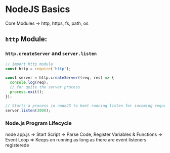 # NodeJS Basics

Core Modules => http, https, fs, path, os

## **`http`** Module:
### **`http.createServer`** and **`server.listen`**

```js
// import http module
const http = require('http');

const server = http.createServer((req, res) => {
  console.log(req);
  // for quite the server process
  process.exit();
});

// Starts a process in nodeJS to keet running listen for incoming request
server.listen(3000);
```

### Node.js Program Lifecycle
node app.js => Start Script => Parse Code, Register Variables & Functions => Event Loop => Keeps on running as long as there are event listeners registerede
